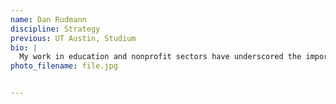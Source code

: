 ```yaml
---
name: Dan Rudmann
discipline: Strategy
previous: UT Austin, Studium
bio: |
  My work in education and nonprofit sectors have underscored the importance of civic participation.
photo_filename: file.jpg


---
```


